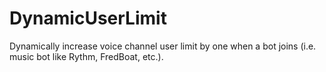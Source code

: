 # DynamicUserLimit
Dynamically increase voice channel user limit by one when a bot joins (i.e. music bot like Rythm, FredBoat, etc.).
